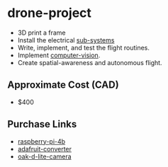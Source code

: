 # drone-project
* 3D print a frame
* Install the electrical [sub-systems](https://github.com/MichaelThamm/drone-project/tree/main/sub-systems)
* Write, implement, and test the flight routines.
* Implement [computer-vision](https://github.com/MichaelThamm/drone-project/tree/main/sub-systems/vision).
* Create spatial-awareness and autonomous flight.

## Approximate Cost (CAD)
* $400

## Purchase Links
* [raspberry-pi-4b](https://www.amazon.de/-/en/Raspberry-ARM-Cortex-A72-WLAN-ac-Bluetooth-Micro-HDMI-Single/dp/B07TC2BK1X/ref=sr_1_4?keywords=raspberry%2Bpi&qid=1691395648&sr=8-4&th=1)
* [adafruit-converter](https://www.amazon.com/Adafruit-PowerBoost-1000-Charger-Rechargeable/dp/B01BMRBTH2?keywords=power+boost+module+from+Adafruit&qid=1638742547&sr=8-10&linkCode=ll1&tag=circbasi-20&linkId=b4ff7f31c018cab02c9818fa05e0bc84&language=en_US&ref_=as_li_ss_tl)
* [oak-d-lite-camera](https://www.amazon.ca/Luxonis-Oak-D-Lite-Auto-Focus-Robotics-Camera/dp/B09T5FY68V/ref=sr_1_1?crid=I6IRGSS96H7E&keywords=Luxonis+Oak-D+LITE&qid=1693125367&sprefix=luxonis+oak-d+lite%2Caps%2C201&sr=8-1)